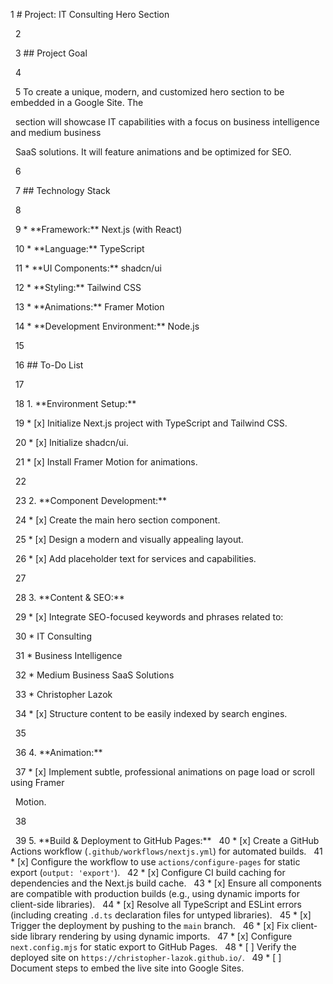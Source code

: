 1 # Project: IT Consulting Hero Section

&nbsp;   2

&nbsp;   3 ## Project Goal

&nbsp;   4

&nbsp;   5 To create a unique, modern, and customized hero section to be embedded in a Google Site. The

&nbsp;     section will showcase IT capabilities with a focus on business intelligence and medium business

&nbsp;     SaaS solutions. It will feature animations and be optimized for SEO.

&nbsp;   6

&nbsp;   7 ## Technology Stack

&nbsp;   8

&nbsp;   9 \*   \*\*Framework:\*\* Next.js (with React)

&nbsp;  10 \*   \*\*Language:\*\* TypeScript

&nbsp;  11 \*   \*\*UI Components:\*\* shadcn/ui

&nbsp;  12 \*   \*\*Styling:\*\* Tailwind CSS

&nbsp;  13 \*   \*\*Animations:\*\* Framer Motion

&nbsp;  14 \*   \*\*Development Environment:\*\* Node.js

&nbsp;  15

&nbsp;  16 ## To-Do List

&nbsp;  17

&nbsp;  18 1.  \*\*Environment Setup:\*\*

&nbsp;  19     \*   [x] Initialize Next.js project with TypeScript and Tailwind CSS.

&nbsp;  20     \*   [x] Initialize shadcn/ui.

&nbsp;  21     \*   [x] Install Framer Motion for animations.

&nbsp;  22

&nbsp;  23 2.  \*\*Component Development:\*\*

&nbsp;  24     \*   [x] Create the main hero section component.

&nbsp;  25     \*   [x] Design a modern and visually appealing layout.

&nbsp;  26     \*   [x] Add placeholder text for services and capabilities.

&nbsp;  27

&nbsp;  28 3.  \*\*Content \& SEO:\*\*

&nbsp;  29     \*   [x] Integrate SEO-focused keywords and phrases related to:

&nbsp;  30         \*   IT Consulting

&nbsp;  31         \*   Business Intelligence

&nbsp;  32         \*   Medium Business SaaS Solutions

&nbsp;  33         \*   Christopher Lazok

&nbsp;  34     \*   [x] Structure content to be easily indexed by search engines.

&nbsp;  35

&nbsp;  36 4.  \*\*Animation:\*\*

&nbsp;  37     \*   [x] Implement subtle, professional animations on page load or scroll using Framer

&nbsp;     Motion.

&nbsp;  38

&nbsp;  39 5.  \*\*Build \& Deployment to GitHub Pages:\*\*
&nbsp;  40     \*   [x] Create a GitHub Actions workflow (`.github/workflows/nextjs.yml`) for automated builds.
&nbsp;  41     \*   [x] Configure the workflow to use `actions/configure-pages` for static export (`output: 'export'`).
&nbsp;  42     \*   [x] Configure CI build caching for dependencies and the Next.js build cache.
&nbsp;  43     \*   [x] Ensure all components are compatible with production builds (e.g., using dynamic imports for client-side libraries).
&nbsp;  44     \*   [x] Resolve all TypeScript and ESLint errors (including creating `.d.ts` declaration files for untyped libraries).
&nbsp;  45     \*   [x] Trigger the deployment by pushing to the `main` branch.
&nbsp;  46     \*   [x] Fix client-side library rendering by using dynamic imports.
&nbsp;  47     \*   [x] Configure `next.config.mjs` for static export to GitHub Pages.
&nbsp;  48     \*   [ ] Verify the deployed site on `https://christopher-lazok.github.io/`.
&nbsp;  49     \*   [ ] Document steps to embed the live site into Google Sites.

